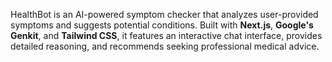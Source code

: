 HealthBot is an AI-powered symptom checker that analyzes user-provided symptoms and suggests potential conditions. Built with **Next.js**, **Google's Genkit**, and **Tailwind CSS**, it features an interactive chat interface, provides detailed reasoning, and recommends seeking professional medical advice.
